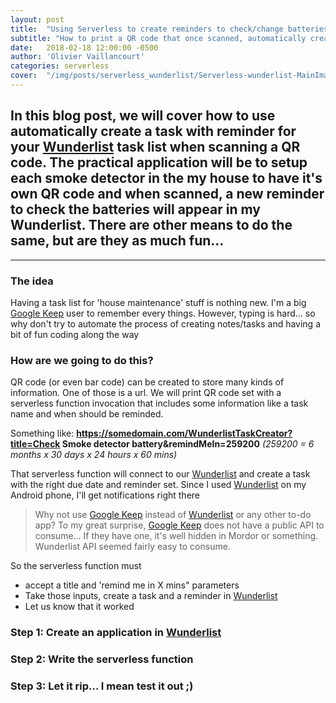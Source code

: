 ```yaml
---
layout: post
title:  "Using Serverless to create reminders to check/change batteries in your smoke detectors"
subtitle: "How to print a QR code that once scanned, automatically created a to-do task with a reminder in your Wunderlist account"
date:   2018-02-18 12:00:00 -0500
author: 'Olivier Vaillancourt'
categories: serverless
cover:  "/img/posts/serverless_wunderlist/Serverless-wunderlist-MainImage.jpg"
---
```


## In this blog post, we will cover how to use automatically create a task with reminder for your [Wunderlist] task list when scanning a QR code.  The practical application will be to setup each smoke detector in the my house to have it's own QR code and when scanned, a new reminder to check the batteries will appear in my Wunderlist.  There are other means to do the same, but are they as much fun...

---

### The idea
Having a task list for 'house maintenance' stuff is nothing new.  I'm a big [Google Keep] user to remember every things.  However, typing is hard... so why don't try to automate the process of creating notes/tasks and having a bit of fun coding along the way

### How are we going to do this?
QR code (or even bar code) can be created to store many kinds of information.  One of those is a url.  We will print QR code set with a serverless function invocation that includes some information like a task name and when should be reminded.

Something like: **https://somedomain.com/WunderlistTaskCreator?title=Check Smoke detector battery&remindMeIn=259200** *(259200 = 6 months x 30 days x 24 hours x 60 mins)*

That serverless function will connect to our [Wunderlist] and create a task with the right due date and reminder set.  Since I used [Wunderlist] on my Android phone, I'll get notifications right there

> Why not use [Google Keep] instead of [Wunderlist] or any other to-do app?  To my great surprise, [Google Keep] does not have a public API to consume... If they have one, it's well hidden in Mordor or something.  Wunderlist API seemed fairly easy to consume.

So the serverless function must
- accept a title and 'remind me in X mins" parameters
- Take those inputs, create a task and a reminder in [Wunderlist]
- Let us know that it worked

### Step 1: Create an application in [Wunderlist] 

### Step 2: Write the serverless function

### Step 3: Let it rip... I mean test it out ;)

[Wunderlist]: https://www.wunderlist.com
[Google Keep]: https://keep.google.com